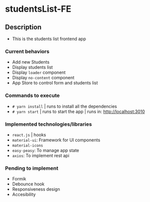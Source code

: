 # studentsList-FE

## Description

- This is the students list frontend app

### Current behaviors

- Add new Students
- Display students list
- Display `loader` component
- Display `no-content` component
- App Store to control form and students list

### Commands to execute

- `# yarn install` | runs to install all the dependencies
- `# yarn start` | runs to start the app | runs in: [http://localhost:3010](http://localhost:3010)

### Implemented technologies/libraries

- `react.js` | hooks
- `material-ui`: Framework for UI components
- `material-icons`
- `easy-peasy`: To manage app state
- `axios`: To implement rest api

### Pending to implement

- Formik
- Debounce hook
- Responsiveness design
- Accesibility
